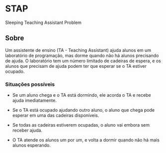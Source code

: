 # STAP
Sleeping Teaching Assistant Problem

## Sobre
Um assistente de ensino (TA - Teaching Assistant) ajuda alunos em um laboratório de programação, mas dorme quando não há alunos precisando de ajuda. O laboratório tem um número limitado de cadeiras de espera, e os alunos que precisam de ajuda podem ter que esperar se o TA estiver ocupado.

### Situações possíveis

- Se um aluno chega e o TA está dormindo, ele acorda o TA e recebe ajuda imediatamente.

- Se o TA está ocupado ajudando outro aluno, o aluno que chega pode esperar em uma das cadeiras disponíveis.

- Se todas as cadeiras estiverem ocupadas, o aluno vai embora sem receber ajuda.

- O TA atende os alunos um por um, e volta a dormir quando não há mais alunos esperando.